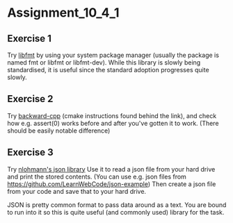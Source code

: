 # Assignment_10_4_1

## Exercise 1

Try [libfmt](https://fmt.dev/) by using your system package manager (usually the
package is named fmt or libfmt or libfmt-dev).
While this library is slowly being standardised, it is useful since
the standard adoption progresses quite slowly.

## Exercise 2

Try [backward-cpp](https://github.com/bombela/backward-cpp) (cmake instructions
found behind the link),
and check how e.g. assert(0) works before and after you've gotten it to work.
(There should be easily notable difference)

## Exercise 3

Try [nlohmann's json library](https://github.com/nlohmann/json)  Use it to read
a json file from your hard drive and print the stored contents.
(You can use e.g. json files from https://github.com/LearnWebCode/json-example)
Then create a json file from your code and save that to your hard drive.

JSON is pretty common format to pass data around as a text.  You are bound to
run into it so this is quite useful (and commonly used) library for the task.

